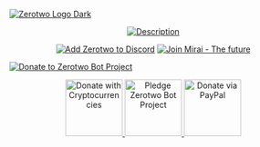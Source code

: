 [![Zerotwo Logo Dark](https://i.imgur.com/e78A9Q5.jpg)](https://discord.gg/PFyfkg6 'Zerotwo Bot')

<div align='center'>

[![Description](https://i.imgur.com/fDKTqqQ.jpg)](https://zerotwo.sekaiplus.com/commands 'Zerotwo Commands')

</div>

<div align='center'>

[![Add Zerotwo to Discord](https://i.imgur.com/RMXPGk9.png)](https://zerotwo.sekaiplus.com/add 'Add Zerotwo to Discord')
[![Join Mirai - The future]()](https://discord.gg/PFyfkg6 'Join Mirai - The future')

</div>

<div alight='center'>

[![Donate to Zerotwo Bot Project]()](https://www.patreon.com/Sekaiplus 'Support the development of Zerotwo Bot Project')

</div>

<div align='center'>

<a href="https://commerce.coinbase.com/checkout/283ce65f-a7e4-410d-a343-f304a0aa1142" title="Donate with Cryptocurrencies">
<img src="https://i.imgur.com/LbIdL4A.jpg" alt="Donate with Cryptocurrencies" height="100" />
</a>
<a href="https://www.patreon.com/Sekaiplus" title="Pledge for Zerotwo Bot Project">
<img src="https://i.imgur.com/NBMyXjO.jpg" alt="Pledge Zerotwo Bot Project" height="100" />
</a>
<a href="https://www.paypal.me/sekaiplus" title="Donate via PayPal">
<img src="https://i.imgur.com/Dyfpicq.jpg" alt="Donate via PayPal" height="100" />
</a>

</div>
